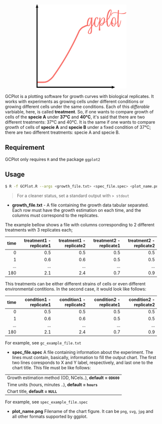 <p align="center"><img src="misc/logo.png" alt="GCPlot" width="300"></p>

GCPlot is a plotting software for growth curves with biological replicates. It works with experiments as growing cells under different conditions or growing different cells under the same conditions. Each of this _differable_ varbiable, here, is called **treatment**. So, if one wants to compare growth of cells of the **specie A** under **37°C** and **40°C**, it's said that there are two different treatments: 37°C and 40°C. It is the same if one wants to compare growth of cells of **specie A** and **specie B** under a fixed condition of 37°C; there are two different treatments: specie A and specie B.

## Requirement
GCPlot only requires `R` and the package `ggplot2`

## Usage

```sh
$ R -f GCPlot.R --args <growth_file.txt> <spec_file.spec> <plot_name.png> > stdout
```
> For a cleaner status, set a standard output with `> stdout`

* **growth_file.txt** - A file containing the growth data tabular separated. Each row must have the growth estimation on each time, and the columns must correspond to the replicates.

 The example bellow shows a file with columns corresponding to 2 different treatments with 3 replicates each;
 
 |time|treatment1 - replicate1|treatment1 - replicate2|treatment2 - replicate1|treatment2 - replicate2|
 |---:|---:|---:|---:|---:|
 |0|0.5|0.5|0.5|0.5|
 |1|0.6|0.6|0.5|0.5|
 |...|...|...|...|...|
 |180|2.1|2.4|0.7|0.9|
 
 This treatments can be either different strains of cells or even different environmental contitions. In the second case, it would look like follows:
 
 |time|condition1 - replicate1|condition1 - replicate2|condition2 - replicate1|condition2 - replicate2|
 |---:|---:|---:|---:|---:|
 |0|0.5|0.5|0.5|0.5|
 |1|0.6|0.6|0.5|0.5|
 |...|...|...|...|...|
 |180|2.1|2.4|0.7|0.9|
 
 For example, see `gc_example_file.txt`
 
* **spec_file.spec** A file containing information about the experiment. The lines must contain, basically, information to   fill the output chart. The first two lines coresponds to X and Y label, respectively, and last one to the chart title.
 This file must be like follows:
 
 | |
 |-|
 |Growth estimation method (OD, NCels..), **default = `OD600`**|
 |Time units (hours, minutes ..), **default = `hours`**|
 |Chart title, **default = `NULL`**|
 
 For example, see `spec_example_file.spec`
 
 * **plot_name.png** Filename of the chart figure. It can be `png`, `svg`, `jpg` and all other formats supported by ggplot.





